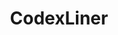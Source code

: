 ---
title: CodexLiner
github: https://github.com/CodexLiner
mode: dark
transition: 1s
score: 75.7
archetype:
- Code
- Animation
- Little Bit of Everything
---